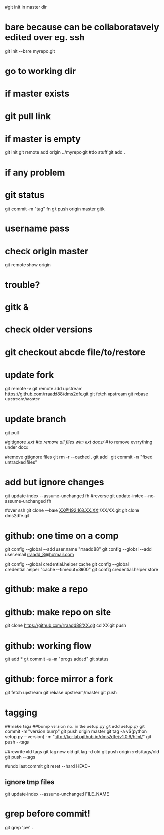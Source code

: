 #git init in master dir
# bare because can be collaboratavely edited over eg. ssh
git init --bare myrepo.git 
# go to working dir
# if master exists
# git pull link
# if master is empty
git init
git remote add origin ../myrepo.git
#do stuff
git add .
# if any problem
# git status
git commit -m "tag" fn
git push origin master
gitk
# username pass
# check origin master
git remote show origin
# trouble?
# gitk &
# check older versions
# git checkout abcde file/to/restore

# update fork
git remote -v
git remote add upstream https://github.com/rraadd88/dms2dfe.git
git fetch upstream
git rebase upstream/master

# update branch
git pull

#gitignore 
*.ext #to remove all files with ext
docs/* # to remove everything under docs

#remove gitignore files
git rm -r --cached .
git add .
git commit -m "fixed untracked files"

# add but ignore changes
git update-index --assume-unchanged fh
#reverse
git update-index --no-assume-unchanged fh

#over ssh
git clone --bare XX@192.168.XX.XX:/XX/XX.git
git clone dms2dfe.git

# github: one time on a comp
git config --global --add user.name "rraadd88"
git config --global --add user.email rraadd_8@hotmail.com

git config --global credential.helper cache
git config --global credential.helper "cache --timeout=3600"
git config credential.helper store

# github: make a repo
# github: make repo on site
git clone https://github.com/rraadd88/XX.git
cd XX
git push

# github: working flow
git add *
git commit -a -m "progs added"
git status

# github: force mirror a fork

git fetch upstream
git rebase upstream/master
git push

# tagging

##make tags
##bump version no. in the setup.py
git add setup.py
git commit -m "version bump"
git push origin master
git tag -a v$(python setup.py --version) -m "http://kc-lab.github.io/dms2dfe/v1.0.6/html/"
git push --tags

##rewrite old tags
git tag new old
git tag -d old
git push origin :refs/tags/old
git push --tags

#undo last commit
git reset --hard HEAD~

## ignore tmp files
git update-index --assume-unchanged FILE_NAME

# grep before commit!
git grep 'pw' .
